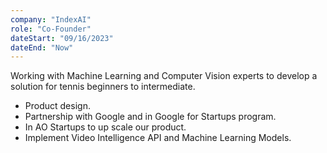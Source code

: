 ```yaml
---
company: "IndexAI"
role: "Co-Founder"
dateStart: "09/16/2023"
dateEnd: "Now"
---
```


Working with Machine Learning and Computer Vision experts to develop a solution for tennis beginners to intermediate.

- Product design.
- Partnership with Google and in Google for Startups program.
- In AO Startups to up scale our product.
- Implement Video Intelligence API and Machine Learning Models.

